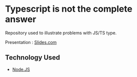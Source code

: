 # Typescript is not the complete answer

Repository used to illustrate problems with JS/TS type.

Presentation : [Slides.com](https://slides.com/quentinlaffont/javascript-type-validation)

## Technology Used

- [Node.JS](https://nodejs.org/en/)
